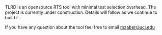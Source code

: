 TLRD is an opensource RTS tool with minimal test selection overhead. The project is currently under construction. Details will follow as we continue to build it.

If you have any question about the tool feel free to email mzaber@uci.edu
